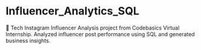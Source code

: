 # Influencer_Analytics_SQL
🚀 Tech Instagram Influencer Analysis project from Codebasics Virtual Internship. Analyzed influencer post performance using SQL and generated business insights.
